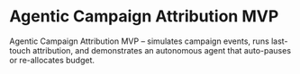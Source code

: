 # Agentic Campaign Attribution MVP

Agentic Campaign Attribution MVP – simulates campaign events, runs last-touch attribution, and demonstrates an autonomous agent that auto-pauses or re-allocates budget. 